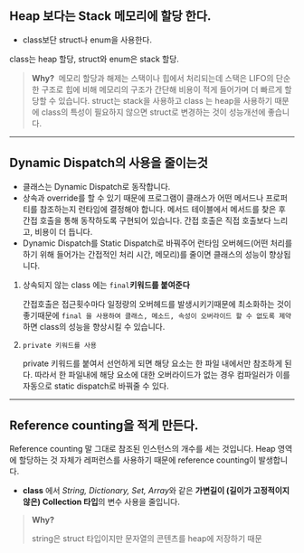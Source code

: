 ## **Heap 보다는 Stack 메모리에 할당 한다.**

- class보단 struct나 enum을 사용한다.

class는 heap 할당, struct와 enum은 stack 할당.

> **Why?** 
메모리 할당과 해제는 스택이나 힙에서 처리되는데 스택은 LIFO의 단순한 구조로 힙에 비해 메모리의 구조가 간단해 비용이 적게 들어가며 더 빠르게 할당할 수 있습니다. struct는 stack을 사용하고 class 는 heap을 사용하기 때문에 class의 특성이 필요하지 않으면 struct로 변경하는 것이 성능개선에 좋습니다.
> 

---

## Dynamic Dispatch의 사용을 줄이는것

- 클래스는 Dynamic Dispatch로 동작합니다.
- 상속과 override를 할 수 있기 때문에 프로그램이 클래스가 어떤 메서드나 프로퍼티를 참조하는지 런타임에 결정해야 합니다. 메서드 테이블에서 메서드를 찾은 후 간접 호출을 통해 동작하도록 구현되어 있습니다. 간접 호출은 직접 호출보다 느리고, 비용이 더 듭니다.
- Dynamic Dispatch를 Static Dispatch로 바꿔주어 런타임 오버헤드(어떤 처리를 하기 위해 들어가는 간접적인 처리 시간, 메모리)를 줄이면 클래스의 성능이 향상됩니다.
1. 상속되지 않는 class 에는 `final`**키워드를 붙여준다**
    
    간접호출은 접근횟수마다 일정량의 오버헤드를 발생시키기때문에 최소화하는 것이 좋기때문에 `final 을 사용하여 클래스, 메소드, 속성이 오버라이드 할 수 없도록 제약`하면 class의 성능을 향상시킬 수 있습니다. 
    
2. `private 키워드를 사용`
    
    private 키워드를 붙여서 선언하게 되면 해당 요소는 한 파일 내에서만 참조하게 된다. 
    따라서 한 파일내에 해당 요소에 대한 오버라이드가 없는 경우 컴파일러가 이를 자동으로 static dispatch로 바꿔줄 수 있다.
    

---

## **Reference counting을 적게 만든다.**

Reference counting 말 그대로 참조된 인스턴스의 개수를 세는 것입니다. Heap 영역에 할당하는 것 자체가 레퍼런스를 사용하기 때문에 reference counting이 발생합니다.

- **class** 에서 *String, Dictionary, Set, Array*와 같은 **가변길이 (길이가 고정적이지 않은) Collection 타입**의 변수 사용을 줄입니다.

> **Why?**
> 
> 
> string은 struct 타입이지만 문자열의 콘텐츠를 heap에 저장하기 때문
>
